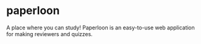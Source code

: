 # paperloon
A place where you can study! Paperloon is an easy-to-use web application for making reviewers and quizzes.
